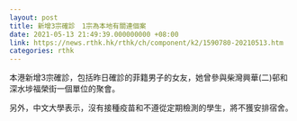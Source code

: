 ```yaml
---
layout: post
title: 新增3宗確診　1宗為本地有關連個案
date: 2021-05-13 21:49:39.000000000 +08:00
link: https://news.rthk.hk/rthk/ch/component/k2/1590780-20210513.htm
categories: rthk
---
```


本港新增3宗確診，包括昨日確診的菲籍男子的女友，她曾參與柴灣興華(二)邨和深水埗福榮街一個單位的聚會。

另外，中文大學表示，沒有接種疫苗和不遵從定期檢測的學生，將不獲安排宿舍。
